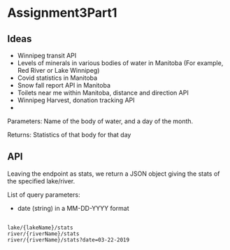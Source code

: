 # Assignment3Part1

## Ideas 
- Winnipeg transit API
- Levels of minerals in various bodies of water in Manitoba (For example, Red River or Lake Winnipeg)
- Covid statistics in Manitoba
- Snow fall report API in Manitoba
- Toilets near me within Manitoba, distance and direction API
- Winnipeg Harvest, donation tracking API
- 
  
  Parameters: Name of the body of water, and a day of the month. 
  
  Returns: Statistics of that body for that day





## API  

Leaving the endpoint as stats, we return a JSON object giving the stats of the specified lake/river.

List of query parameters:  
- date (string) in a MM-DD-YYYY format

##
    lake/{lakeName}/stats
    river/{riverName}/stats
    river/{riverName}/stats?date=03-22-2019

